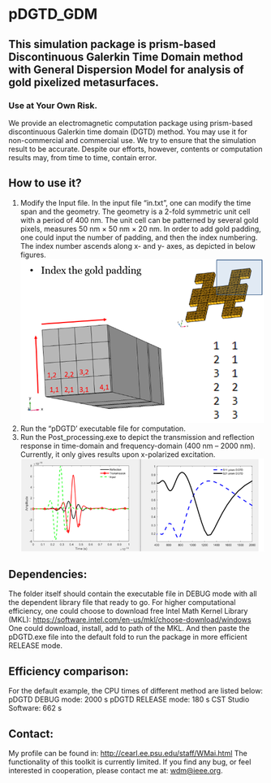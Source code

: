 # pDGTD_GDM
## This simulation package is prism-based Discontinuous Galerkin Time Domain method with General Dispersion Model for analysis of gold pixelized metasurfaces.

### Use at Your Own Risk. 
We provide an electromagnetic computation package using prism-based discontinuous Galerkin time domain (DGTD) method. You may use it for non-commercial and commercial use. We try to ensure that the simulation result to be accurate. Despite our efforts, however, contents or computation results may, from time to time, contain error.


## How to use it?
1.	Modify the Input file.
In the input file “in.txt”, one can modify the time span and the geometry. The geometry is a 2-fold symmetric unit cell with a period of 400 nm. The unit cell can be patterned by several gold pixels, measures 50 nm × 50 nm × 20 nm. In order to add gold padding, one could input the number of padding, and then the index numbering. The index number ascends along x- and y- axes, as depicted in below figures.   ![image](https://github.com/maiwending/pDGTD_GDM/blob/master/readme_fig/1.png)
2.	Run the “pDGTD’ executable file for computation.
3.	Run the Post_processing.exe to depict the transmission and reflection response in 
time-domain and frequency-domain (400 nm – 2000 nm). Currently, it only gives results upon x-polarized excitation.
![image](https://github.com/maiwending/pDGTD_GDM/blob/master/readme_fig/2.png)

## Dependencies:
The folder itself should contain the executable file in DEBUG mode with all the dependent library file that ready to go. 
For higher computational efficiency, one could choose to download free Intel Math Kernel Library (MKL): 
https://software.intel.com/en-us/mkl/choose-download/windows
One could download, install, add to path of the MKL. And then paste the pDGTD.exe file into the default fold to run the package in more efficient RELEASE mode.

## Efficiency comparison:
For the default example, the CPU times of different method are listed below:
pDGTD DEBUG mode: 2000 s
pDGTD RELEASE mode: 180 s
CST Studio Software: 662 s

## Contact:
My profile can be found in: http://cearl.ee.psu.edu/staff/WMai.html
The functionality of this toolkit is currently limited. If you find any bug, or feel interested in cooperation, please contact me at: wdm@ieee.org.



